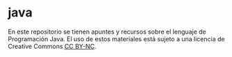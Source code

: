 # java

En este repositorio se tienen apuntes y recursos sobre el lenguaje de Programación Java. El uso de estos materiales está sujeto a una licencia de Creative Commons [CC BY-NC](https://creativecommons.org/licenses/by-nc/4.0/).
